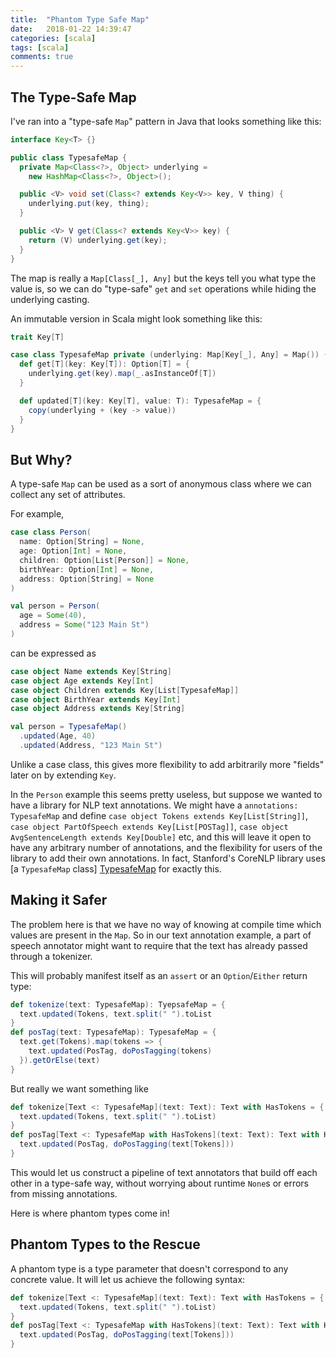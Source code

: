 ```yaml
---
title:  "Phantom Type Safe Map"
date:   2018-01-22 14:39:47
categories: [scala]
tags: [scala]
comments: true
---
```


## The Type-Safe Map

I've ran into a "type-safe `Map`" pattern in Java that looks something like this:

```java
interface Key<T> {}

public class TypesafeMap {
  private Map<Class<?>, Object> underlying =
    new HashMap<Class<?>, Object>();

  public <V> void set(Class<? extends Key<V>> key, V thing) {
    underlying.put(key, thing);
  }

  public <V> V get(Class<? extends Key<V>> key) {
    return (V) underlying.get(key);
  }
}
```

The map is really a `Map[Class[_], Any]` but the keys tell you what type the value is, 
so we can do "type-safe" `get` and `set` operations while hiding the underlying casting. 

An immutable version in Scala might look something like this:

```scala
trait Key[T]

case class TypesafeMap private (underlying: Map[Key[_], Any] = Map()) {
  def get[T](key: Key[T]): Option[T] = {
    underlying.get(key).map(_.asInstanceOf[T])
  }

  def updated[T](key: Key[T], value: T): TypesafeMap = {
    copy(underlying + (key -> value))
  }
}  
```

## But Why?

A type-safe `Map` can be used as a sort of anonymous class where we can collect any set of attributes.

For example,

```scala
case class Person(
  name: Option[String] = None,
  age: Option[Int] = None,
  children: Option[List[Person]] = None,
  birthYear: Option[Int] = None,
  address: Option[String] = None
)

val person = Person(
  age = Some(40),
  address = Some("123 Main St")
)
```
can be expressed as
```scala
case object Name extends Key[String]
case object Age extends Key[Int]
case object Children extends Key[List[TypesafeMap]]
case object BirthYear extends Key[Int]
case object Address extends Key[String]

val person = TypesafeMap()
  .updated(Age, 40)
  .updated(Address, "123 Main St")  
```

Unlike a case class, this gives more flexibility to add arbitrarily more "fields" later on 
by extending `Key`.

In the `Person` example this seems pretty useless, but suppose we wanted
to have a library for NLP text annotations. We might have a `annotations: TypesafeMap` and define
`case object Tokens extends Key[List[String]]`, `case object PartOfSpeech extends Key[List[POSTag]]`, 
`case object AvgSentenceLength extends Key[Double]` etc, and this will leave it open to have any 
arbitrary number of annotations, and the flexibility for users of the library to add their own 
annotations. In fact, Stanford's CoreNLP library uses [a `TypesafeMap` class] [TypesafeMap] for
exactly this.  

## Making it Safer

The problem here is that we have no way of knowing at compile time which values are present in the `Map`.
So in our text annotation example, a part of speech annotator might want to require that the text has already
passed through a tokenizer.

This will probably manifest itself as an `assert` or an `Option`/`Either` return type:
```scala
def tokenize(text: TypesafeMap): TyepsafeMap = {
  text.updated(Tokens, text.split(" ").toList
}
def posTag(text: TypesafeMap): TypesafeMap = {
  text.get(Tokens).map(tokens => {
    text.updated(PosTag, doPosTagging(tokens)
  }).getOrElse(text)  
}
```

But really we want something like

```scala
def tokenize[Text <: TypesafeMap](text: Text): Text with HasTokens = {
  text.updated(Tokens, text.split(" ").toList)
}
def posTag[Text <: TypesafeMap with HasTokens](text: Text): Text with HasPosTag = {
  text.updated(PosTag, doPosTagging(text[Tokens]))
}
```

This would let us construct a pipeline of text annotators that build off each other in a type-safe way,
without worrying about runtime `None`s or errors from missing annotations.

Here is where phantom types come in!

## Phantom Types to the Rescue
A phantom type is a type parameter that doesn't correspond to any concrete value. It will let us 
achieve the following syntax:

```scala
def tokenize[Text <: TypesafeMap](text: Text): Text with HasTokens = {
  text.updated(Tokens, text.split(" ").toList)
}
def posTag[Text <: TypesafeMap with HasTokens](text: Text): Text with HasPosTag = {
  text.updated(PosTag, doPosTagging(text[Tokens]))
}
```



  [TypesafeMap]: https://github.com/stanfordnlp/CoreNLP/blob/master/src/edu/stanford/nlp/util/TypesafeMap.java